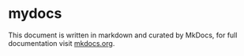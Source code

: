 # mydocs

This document is written in markdown and curated by MkDocs, for full documentation visit [mkdocs.org](https://www.mkdocs.org).
